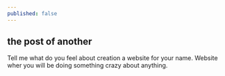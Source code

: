```yaml
---
published: false
---
```

## the post of another

Tell me what do you feel about creation a website for your name.
Website wher you will be doing something crazy about anything.



